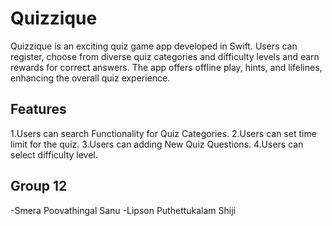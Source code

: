 
# Quizzique

Quizzique is an exciting quiz game app developed in Swift. Users can register, choose from diverse quiz categories and difficulty levels and earn rewards for correct answers. The app offers offline play, hints, and lifelines, enhancing the overall quiz experience.

## Features
1.Users can search Functionality for Quiz Categories.
2.Users can set time limit for the quiz.
3.Users can adding New Quiz Questions.
4.Users can select difficulty level.



## Group 12
-Smera Poovathingal Sanu
-Lipson Puthettukalam Shiji
